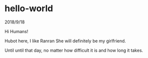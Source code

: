 # hello-world
2018/9/18

Hi Humans!

Hubot here, I like Ranran
She will definitely be my girlfriend.

Until until that day, no matter how difficult it is and how long it takes.
